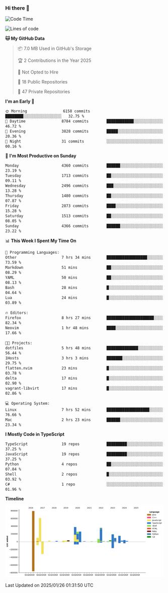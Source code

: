 ### Hi there 👋

<!--
**Clumsy-Coder/Clumsy-Coder** is a ✨ _special_ ✨ repository because its `README.md` (this file) appears on your GitHub profile.

Here are some ideas to get you started:

- 🔭 I’m currently working on ...
- 🌱 I’m currently learning ...
- 👯 I’m looking to collaborate on ...
- 🤔 I’m looking for help with ...
- 💬 Ask me about ...
- 📫 How to reach me: ...
- 😄 Pronouns: ...
- ⚡ Fun fact: ...
-->

<!-- anmol098/waka-readme-stats -->
<!--START_SECTION:waka-->
![Code Time](http://img.shields.io/badge/Code%20Time-1%2C137%20hrs%201%20min-blue)

![Lines of code](https://img.shields.io/badge/From%20Hello%20World%20I%27ve%20Written-3.5%20million%20lines%20of%20code-blue)

**🐱 My GitHub Data** 

> 📦 7.0 MB Used in GitHub's Storage 
 > 
> 🏆 2 Contributions in the Year 2025
 > 
> 🚫 Not Opted to Hire
 > 
> 📜 18 Public Repositories 
 > 
> 🔑 47 Private Repositories 
 > 
**I'm an Early 🐤** 

```text
🌞 Morning                6158 commits        ████████░░░░░░░░░░░░░░░░░   32.75 % 
🌆 Daytime                8784 commits        ████████████░░░░░░░░░░░░░   46.72 % 
🌃 Evening                3828 commits        █████░░░░░░░░░░░░░░░░░░░░   20.36 % 
🌙 Night                  31 commits          ░░░░░░░░░░░░░░░░░░░░░░░░░   00.16 % 
```
📅 **I'm Most Productive on Sunday** 

```text
Monday                   4360 commits        ██████░░░░░░░░░░░░░░░░░░░   23.19 % 
Tuesday                  1713 commits        ██░░░░░░░░░░░░░░░░░░░░░░░   09.11 % 
Wednesday                2496 commits        ███░░░░░░░░░░░░░░░░░░░░░░   13.28 % 
Thursday                 1480 commits        ██░░░░░░░░░░░░░░░░░░░░░░░   07.87 % 
Friday                   2873 commits        ████░░░░░░░░░░░░░░░░░░░░░   15.28 % 
Saturday                 1513 commits        ██░░░░░░░░░░░░░░░░░░░░░░░   08.05 % 
Sunday                   4366 commits        ██████░░░░░░░░░░░░░░░░░░░   23.22 % 
```


📊 **This Week I Spent My Time On** 

```text
💬 Programming Languages: 
Other                    7 hrs 34 mins       ██████████████████░░░░░░░   73.59 % 
Markdown                 51 mins             ██░░░░░░░░░░░░░░░░░░░░░░░   08.29 % 
YAML                     50 mins             ██░░░░░░░░░░░░░░░░░░░░░░░   08.13 % 
Bash                     28 mins             █░░░░░░░░░░░░░░░░░░░░░░░░   04.64 % 
Lua                      24 mins             █░░░░░░░░░░░░░░░░░░░░░░░░   03.89 % 

🔥 Editors: 
Firefox                  8 hrs 27 mins       █████████████████████░░░░   82.34 % 
Neovim                   1 hr 48 mins        ████░░░░░░░░░░░░░░░░░░░░░   17.66 % 

🐱‍💻 Projects: 
dotfiles                 5 hrs 48 mins       ██████████████░░░░░░░░░░░   56.44 % 
1Hosts                   3 hrs 3 mins        ███████░░░░░░░░░░░░░░░░░░   29.75 % 
flatten.nvim             23 mins             █░░░░░░░░░░░░░░░░░░░░░░░░   03.78 % 
delta                    17 mins             █░░░░░░░░░░░░░░░░░░░░░░░░   02.90 % 
vagrant-libvirt          17 mins             █░░░░░░░░░░░░░░░░░░░░░░░░   02.86 % 

💻 Operating System: 
Linux                    7 hrs 52 mins       ███████████████████░░░░░░   76.66 % 
Mac                      2 hrs 23 mins       ██████░░░░░░░░░░░░░░░░░░░   23.34 % 
```

**I Mostly Code in TypeScript** 

```text
TypeScript               19 repos            █████████░░░░░░░░░░░░░░░░   37.25 % 
JavaScript               19 repos            █████████░░░░░░░░░░░░░░░░   37.25 % 
Python                   4 repos             ██░░░░░░░░░░░░░░░░░░░░░░░   07.84 % 
Shell                    2 repos             █░░░░░░░░░░░░░░░░░░░░░░░░   03.92 % 
C#                       1 repo              ░░░░░░░░░░░░░░░░░░░░░░░░░   01.96 % 
```



**Timeline**

![Lines of Code chart](https://raw.githubusercontent.com/Clumsy-Coder/Clumsy-Coder/main/assets/bar_graph.png)


 Last Updated on 2025/01/26 01:31:50 UTC
<!--END_SECTION:waka-->
